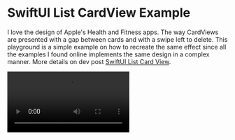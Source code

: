 # SwiftUI List CardView Example

I love the design of Apple's Health and Fitness apps. The way CardViews are presented with a gap between cards and with a swipe left to delete. This playground is a simple example on how to recreate the same effect since all the examples I found online implements the same design in a complex manner. More details on dev post [SwiftUI List Card View](https://dev.to/kafran/swiftui-list-card-view-2da4).

<video src="https://user-images.githubusercontent.com/1889828/186718045-56b4b622-4f12-4943-b5b0-ecf2c3313655.mp4" width="279px"></video>
